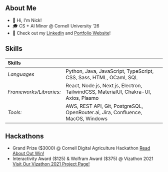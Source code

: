 ## About Me
- 👋 Hi, I'm Nick!
- 🎓 CS + AI Minor @ Cornell University '26
- 📝 Check out my [LinkedIn](https://www.linkedin.com/in/nicholaschanng/) and [Portfolio Website](https://nicholaschanng.netlify.app/)!

## Skills
| **Skills** | |
|:-----| :-----|
| *Languages* | Python, Java, JavaScript, TypeScript, CSS, Sass, HTML, OCaml, SQL | 
| *Frameworks/Libraries:* | React, Node.js, Next.js, Electron, TailwindCSS, MaterialUI, Chakra-UI, Axios, Plasmo |
| *Tools:* | AWS, REST API, Git, PostgreSQL, OpenRouter.ai, Jira, Confluence, MacOS, Windows |

## Hackathons

- Grand Prize ($3000) @ Cornell Digital Agriculture Hackathon [Read About Out Win!](https://news.cornell.edu/stories/2024/02/freshmen-win-top-prize-digital-ag-hackathon)
- Interactivity Award ($125) & Wolfram Award ($375) @ Vizathon 2021 [Visit Our Vizathon 2021 Project Page!](https://devpost.com/software/stop-aapi-hate-dashboard)

<!--
**NicholasChanng/NicholasChanng** is a ✨ _special_ ✨ repository because its `README.md` (this file) appears on your GitHub profile.

Here are some ideas to get you started:

- 🔭 I’m currently working on ...
- 🌱 I’m currently learning ...
- 👯 I’m looking to collaborate on ...
- 🤔 I’m looking for help with ...
- 💬 Ask me about ...
- 📫 How to reach me: ...
- 😄 Pronouns: ...
- ⚡ Fun fact: ...
-->
